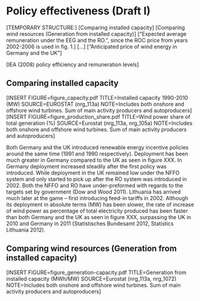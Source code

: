 # Policy effectiveness (Draft I)

[TEMPORARY STRUCTURE:]
[Comparing installed capacity]
[Comparing wind resources (Generation from installed capacity)]
["Expected average remuneration under the EEG and the RO.", since the ROC price from years 2002-2006 is used in fig. 1.]
[...]
[“Anticipated price of wind energy in Germany and the UK”]

[IEA (2008) policy efficiency and remuneration levels]

## Comparing installed capacity
[INSERT FIGURE=figure_capacity.pdf TITLE=Installed capacity 1990-2010 (MW) SOURCE=EUROSTAT (nrg_113a) NOTE=Includes both onshore and offshore wind turbines. Sum of main activity producers and autoproducers]
[INSERT FIGURE=figure_production_share.pdf TITLE=Wind power share of total generation (%) SOURCE=Eurostat (nrg_113a, nrg_105a) NOTE=Includes both onshore and offshore wind turbines. Sum of main activity producers and autoproducers]

Both Germany and the UK introduced renewable energy incentive policies around the same time (1991 and 1990 respectively). Deployment has been much greater in Germany compared to the UK as seen in figure XXX. In Germany deployment increased steadily after the first policy was introduced. While deployment in the UK remained low under the NFFO system and only started to pick up after the RO system was introduced in 2002. Both the NFFO and RO have under-preformed with regards to the targets set by government (Dow and Wood 2011). Lithuania has arrived much later at the game – first introducing feed-in tariffs in 2002. Although its deployment in absolute terms (MW) has been slower,  the rate of increase of wind power as percentage of total electricity produced has been faster than both Germany and the UK as seen in figure XXX, surpassing the UK in 2010 and Germany in 2011 (Statistisches Bundesamt 2012, Statistics Lithuania 2012).

## Comparing wind resources (Generation from installed capacity)
[INSERT FIGURE=figure_generation-capacity.pdf TITLE=Generation from installed capacity (MWh/MW) SOURCE=Eurostat (nrg_113a, nrg_1072) NOTE=Includes both onshore and offshore wind turbines. Sum of main activity producers and autoproducers]

